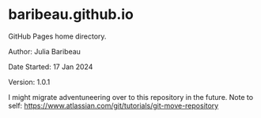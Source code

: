# baribeau.github.io
GitHub Pages home directory.

Author: Julia Baribeau

Date Started: 17 Jan 2024

Version: 1.0.1

I might migrate adventuneering over to this repository in the future. 
Note to self: https://www.atlassian.com/git/tutorials/git-move-repository 
